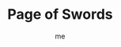 ---
# basics
title     		 : "Page of Swords"
token					 : 'swords-11'
card_type			 : '' # major, minor, court
layout				 : "tarot-card"
author    		 : 'me'
one_liner 		 : "Student, apprentice, scholarship, information"
alt_names			 : ['Princess of Swords', 'Daughter of Arrows']
images				 : ['/assets/images/tarot/rws/rw-swords-11.jpg']
keywords			 : ['student', 'apprentice', 'scholarship', 'information']
url						 : 'tarot/cards/swords-11'
aliases				 : ['swords-page']

# password: 'foolish journey'
dropbox				 : ''

personality    : "The Page of Swords can represent anyone who wants to (or needs to) learn (Page) more about intellectual pursuits, academic subjects, or good decision-making (Swords). Though eager to make a good impression, The Page may lack the experience or information needed to handle studies or assignments with responsibility and confidence. He or she may overcompensate for this with bluster, exaggerated credentials, or snap judgments."

meaning_light  : "Pursuing a course of study. Asking good questions. Investing time in study and practice. Doing research. Making a habit of learning new things. Starting an investigation. Outlining what you need to know. Finding a mentor or teacher."

meaning_shadow : "Pretending to knowledge or sophistication you do not possess. Cheating on an exam. Feigning interest as a way of gaining favor. Considering only the evidence that supports conclusions you’ve already drawn. Rejecting the wise counsel of experienced teachers."

# more detail
correspondence_element 			: "Earth of Air"
correspondence_affirmation 	: "I am ready to make good decisions."
correspondence_story 				: "The main character must humbly apply himself or herself to an apprenticeship or course of study."

advice_relationships 	 : "Every relationship is an opportunity to learn about others and learn about yourself. Some relationships provide a lifetime of lessons; others run short of insights in a matter of weeks. Judge mistakes with kindness and affection; you’re both learning."

advice_work 					 : "Get the training you need. Ask questions. Forget the stigma of “not looking capable”—smart and worthy superiors know who’s faking it. Be up front about what you need in order to move forward with confidence. Get clarification and point out contradiction."

advice_spirituality 	 : "Spend time with whatever Scripture governs your path. Read books. Consult oracles. Ask a guide, priest, priestess, or other minister the questions that cloud your mind. Prayers for wisdom and patience can open doors to new insights and spiritual discoveries."

advice_personal_growth : "Keep your mind young by playing the role of the perpetual student. Enroll in a course. Visit a museum. See a movie you’d normally avoid. Ask someone who enjoys an art you find annoying to explain what he or she loves about it. Do all you can to shift perspective and see the world from new and exciting angles."

advice_fortune_telling : "This card represents a young man or woman with an airy, intellectual demeanor, likely born a Capricorn, Aquarius, or Pisces, who wants to learn something new from you or have a discussion with you."

questions	: ['How comfortable are you with revealing your own ignorance?', 'What are the marks of a good student?', 'To what extent are you open to new information?']

# referenced in the symbols.toml data file
symbols	  : ['page', 'swords', 'awkwardness', 'windswept']

# metadata
suppress_topnav : true
related_cards 	: []

---